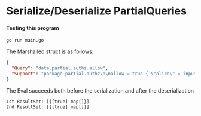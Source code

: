 # Serialize/Deserialize PartialQueries

#### Testing this program

```
go run main.go
```

The Marshalled struct is as follows:

```json
{
  "Query": "data.partial.authz.allow",
  "Support": "package partial.authz\n\nallow = true { \"alice\" = input.user }\ndefault allow = false"
}
```

The Eval succeeds both before the serialization and after the deserialization

```
1st ResultSet: [{[true] map[]}]
2nd ResultSet: [{[true] map[]}]
```
